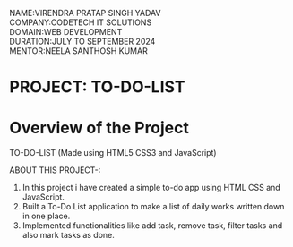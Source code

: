 NAME:VIRENDRA PRATAP SINGH YADAV <BR>
COMPANY:CODETECH IT SOLUTIONS <BR>
DOMAIN:WEB DEVELOPMENT <BR>
DURATION:JULY TO SEPTEMBER 2024 <BR>
MENTOR:NEELA SANTHOSH KUMAR <BR>

# PROJECT: TO-DO-LIST

# Overview of the Project

TO-DO-LIST (Made using HTML5 CSS3 and JavaScript)

ABOUT THIS PROJECT-:

  1. In this project i have created a simple to-do app using HTML CSS and JavaScript.
  2. Built a To-Do List application to make a list of daily works written down in one place.
  3. Implemented functionalities like add task, remove task, filter tasks and also mark tasks as done.
 
